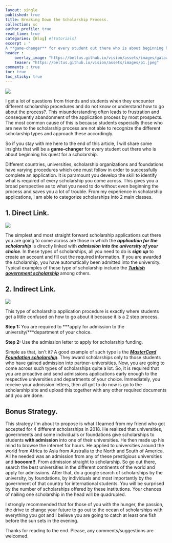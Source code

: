 ```yaml
---
layout: single
published: true
title: Breaking Down the Scholarship Process.
collection: sc
author_profile: true
read_time: true
categories: [Blog] #[tutorials]
excerpt : "
A **game-changer** for every student out there who is about beginning his quest for a scholarship."
header :
    overlay_image: "https://beltus.github.io/vision/assets/images/galaxy.png"
    teaser: "https://beltus.github.io/vision/assets/images/p1.jpeg"
comments : true
toc: true
toc_sticky: true
---
```


![](https://beltus.github.io/vision/assets/images/p1.jpeg)

I get a lot of questions from friends and students when they encounter different scholarship procedures and do not know or understand how to go about the process?. This misunderstanding often leads to frustration and consequently abandonment of the application process by most prospects. The most common cause of this is because students especially those who are new to the scholarship process are not able to recognize the different scholarship types and approach these accordingly.

So if you stay with me here to the end of this article, İ will share some insights that will be a **game-changer** for every student out there who is about beginning his quest for a scholarship.

Different countries, universities, scholarship organizations and foundations have varying procedures which one must follow in order to successfully complete an application. It is paramount you develop the skill to identify what is required of every scholarship you come across. This gives you a broad perspective as to what you need to do without even beginning the process and saves you a lot of trouble. From my experience in scholarship applications, I am able to categorize scholarships into 2 main classes.

## 1. Direct Link.

![](https://beltus.github.io/vision/assets/images/p2.png)

The simplest and most straight forward scholarship applications out there you are going to come across are those in which the ***application for the scholarship*** is directly linked with ***admission into the university of your choice***. In these types of scholarships, all you need to do is ***sign up*** to create an account and fill out the required information. If you are awarded the scholarship, you have automatically been admitted into the university. Typical examples of these type of scholarship include the [***Turkish government scholarship***](https://turkiyeburslari.gov.tr/) among others.

## 2. Indirect Link.

![](https://beltus.github.io/vision/assets/images/p3.jpg)

This type of scholarship application procedure is exactly where students get a little confused on how to go about it because it is a 2 step process.

**Step 1:** You are required to ***apply for admission to the university/***department of your choice.

**Step 2:** Use the admission letter to apply for scholarship funding.

Simple as that, isn't it? A good example of such type is the [***MasterCard Foundation scholarship***](https://mastercardfdn.org/all/scholars/). They award scholarships only to those students who have gained admission into partner-universities. Now, you are going to come across such types of scholarships quite a lot. So, it is required that you are proactive and send admissions applications early enough to the respective universities and departments of your choice. Immediately, you receive your admission letters, then all got to do now is go to the scholarship site and upload this together with any other required documents and you are done.

## Bonus Strategy.

This strategy I'm about to propose is what I learned from my friend who got accepted for 4 different scholarships in 2018. He realized that universities, governments and some individuals or foundations give scholarships to students **with admission** into one of their universities. He then made up his mind to browse the internet for hours. He applied to universities around the world from Africa to Asia from Australia to the North and South of America. All he needed was an admission from any of these prestigious universities and **boooom!!**. From admission straight to scholarship. So go out there, search the best universities in the different continents of the world and apply for admissions. After that, do a google search of scholarships by the university, by foundations, by individuals and most importantly by the government of that country for international students. You will be surprised by the number of scholarships offered by these institutions. Your chances of nailing one scholarship in the head will be quadrupled.

I strongly recommended that for those of you with the hunger, the passion, the drive to change your future to go out to the ocean of scholarships with everything you got and I believe you are going to catch at least one fish before the sun sets in the evening.

Thanks for reading to the end. Please, any comments/suggestions are welcomed.

<div class="fb-comments" data-href="https://beltus.github.io/vision/blog/breaking-process/" data-width="550" data-numposts="10"></div>
